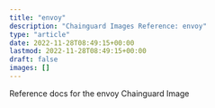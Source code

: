 ```yaml
---
title: "envoy"
description: "Chainguard Images Reference: envoy"
type: "article"
date: 2022-11-28T08:49:15+00:00
lastmod: 2022-11-28T08:49:15+00:00
draft: false
images: []
---
```


Reference docs for the envoy Chainguard Image
